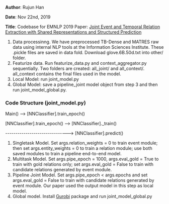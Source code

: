 **Author**: Rujun Han

**Date**: Nov 22nd, 2019

**Title**: Codebase for EMNLP 2019 Paper: [Joint Event and Temporal Relation Extraction with Shared Representations and Structured Prediction](https://www.aclweb.org/anthology/D19-1041.pdf) 

1. Data processinng. We have preprocessed TB-Dense and MATRES raw data using internal NLP tools at the Information Sciences Institute. These .pickle files are saved in data fold. Download glove.6B.50d.txt into other/ folder.
2. Featurize data. Run featurize_data.py and context_aggregator.py sequentially. Two folders are created: all_joint/ and all_context/. all_context contains the final files used in the model.
3. Local Model: run joint_model.py
4. Global Model: save a pipeline_joint model object from step 3 and then run joint_model_global.py.


### Code Structure (joint_model.py)

Main() --> [NNClassifier].train_epoch()

[NNClassifier].train_epoch() --> [NNClassifier]._train()

-------------------------------> [NNClassifier].predict()


1. Singletask Model. Set args.relation_weights = 0 to train event module; then set args.entity_weights = 0 to train a relation module; use both saved modules to train a pipeline end-to-end model.
2. Multitask Model. Set args.pipe_epoch = 1000,  args.eval_gold = True to train with gold relations only; set args.eval_gold = False to train with candidate relations generated by event module.
3. Pipeline Joint Model. Set args.pipe_epoch < args.epochs and set args.eval_gold = False to train with candidate relations generated by event module. Our paper used the output model in this step as local model.
4. Global model. Install [Gurobi](https://www.gurobi.com/documentation/) package and run joint_model_global.py
